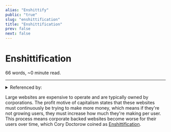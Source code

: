 ```yaml
---
alias: "Enshittify"
public: "true"
slug: "enshittification"
title: "Enshittification"
prev: false
next: false
---
```

<script setup>
import { data } from '../../git.data.ts';
import { useData } from 'vitepress';
const pageData = useData();
</script>
<h1 class="p-name">Enshittification</h1>
<p>66 words, ~0 minute read. <span v-html="data[`site/${pageData.page.value.relativePath}`]" /></p>
<hr/>

<details><summary>Referenced by:</summary><a href="/garden/decentralized/index.md">Decentralized</a><a href="/garden/digital-locality/index.md">Digital Locality</a><a href="/garden/the-small-web/index.md">The Small Web</a></details>

Large websites are expensive to operate and are typically owned by corporations. The profit motive of capitalism states that these websites must continuously be trying to make more money, which means if they're not growing users, they must increase how much they're making per user. This process means corporate backed websites become worse for their users over time, which Cory Doctorow coined as [Enshittification](https://pluralistic.net/2023/01/21/potemkin-ai/).